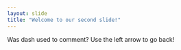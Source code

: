 ```yaml
---
layout: slide
title: "Welcome to our second slide!"
---
```

Was dash used to comment?
Use the left arrow to go back!


